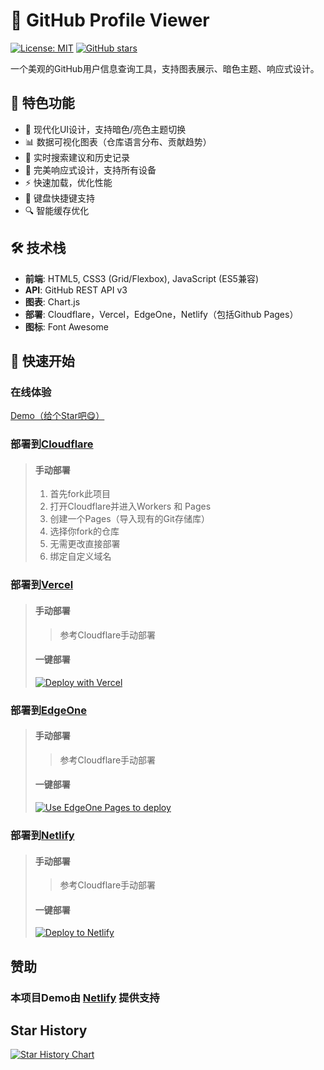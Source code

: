 # 🌟 GitHub Profile Viewer

[![License: MIT](https://img.shields.io/badge/License-MIT-yellow.svg)](https://opensource.org/licenses/MIT)
[![GitHub stars](https://img.shields.io/github/stars/YunZe-Official/Github-Profile-Viewer)](https://github.com/YunZe-Official/Github-Profile-Viewer/stargazers)

一个美观的GitHub用户信息查询工具，支持图表展示、暗色主题、响应式设计。

## 🎨 特色功能

- 🌈 现代化UI设计，支持暗色/亮色主题切换
- 📊 数据可视化图表（仓库语言分布、贡献趋势）
- 🚀 实时搜索建议和历史记录
- 📱 完美响应式设计，支持所有设备
- ⚡️ 快速加载，优化性能
- 🎯 键盘快捷键支持
- 🔍 智能缓存优化

## 🛠️ 技术栈

- **前端**: HTML5, CSS3 (Grid/Flexbox), JavaScript (ES5兼容)
- **API**: GitHub REST API v3
- **图表**: Chart.js
- **部署**: Cloudflare，Vercel，EdgeOne，Netlify（包括Github Pages）
- **图标**: Font Awesome

## 🚀 快速开始

### 在线体验
[Demo（给个Star吧😋）](https://demo-github-profile-viewer.netlify.app)

### 部署到[Cloudflare](https://cloudflare.com)
>#### 手动部署
> 1. 首先fork此项目
> 2. 打开Cloudflare并进入Workers 和 Pages
> 3. 创建一个Pages（导入现有的Git存储库）
> 4. 选择你fork的仓库
> 5. 无需更改直接部署
> 6. 绑定自定义域名

### 部署到[Vercel](https://vercel.com)
>#### 手动部署
>> 参考Cloudflare手动部署
>#### 一键部署
>[![Deploy with Vercel](https://vercel.com/button)](https://vercel.com/new/iamhutao-projects/clone?repository-url=https://github.com/YunZe-Official/Github-Profile-Viewer)

### 部署到[EdgeOne](https://edgeone.ai)
>#### 手动部署
>> 参考Cloudflare手动部署
>#### 一键部署
>[![Use EdgeOne Pages to deploy](https://cdnstatic.tencentcs.com/edgeone/pages/deploy.svg)](https://edgeone.ai/pages/new?repository-url=https://github.com/YunZe-Official/Github-Profile-Viewer)  

### 部署到[Netlify](https://netlify.com)
>#### 手动部署
>> 参考Cloudflare手动部署
>#### 一键部署
>[![Deploy to Netlify](https://www.netlify.com/img/deploy/button.svg)](https://app.netlify.com/start/deploy?repository=https://github.com/YunZe-Official/Github-Profile-Viewer)

## 赞助
### 本项目Demo由 [Netlify](https://netlify.com) 提供支持

## Star History

[![Star History Chart](https://api.star-history.com/svg?repos=YunZe-Official/Github-Profile-Viewer&type=Date)](https://www.star-history.com/#YunZe-Official/Github-Profile-Viewer&Date)
